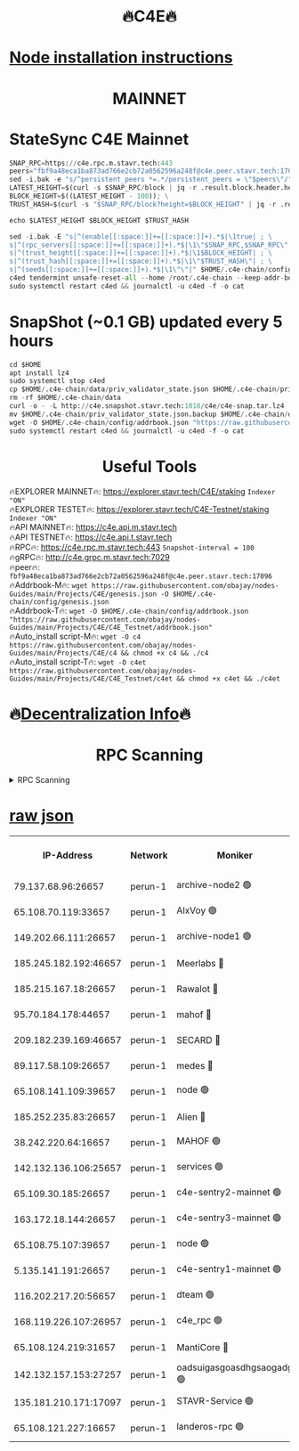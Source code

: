 <h1 align="center"> 🔥C4E🔥</h1>

[Node installation instructions](https://github.com/obajay/nodes-Guides/tree/main/Projects/C4E)
=

<h1 align="center"> MAINNET</h1>

# StateSync C4E Mainnet
```python
SNAP_RPC=https://c4e.rpc.m.stavr.tech:443
peers="fbf9a48eca1ba873ad766e2cb72a0562596a248f@c4e.peer.stavr.tech:17096"
sed -i.bak -e "s/^persistent_peers *=.*/persistent_peers = \"$peers\"/" $HOME/.c4e-chain/config/config.toml
LATEST_HEIGHT=$(curl -s $SNAP_RPC/block | jq -r .result.block.header.height); \
BLOCK_HEIGHT=$((LATEST_HEIGHT - 100)); \
TRUST_HASH=$(curl -s "$SNAP_RPC/block?height=$BLOCK_HEIGHT" | jq -r .result.block_id.hash)

echo $LATEST_HEIGHT $BLOCK_HEIGHT $TRUST_HASH

sed -i.bak -E "s|^(enable[[:space:]]+=[[:space:]]+).*$|\1true| ; \
s|^(rpc_servers[[:space:]]+=[[:space:]]+).*$|\1\"$SNAP_RPC,$SNAP_RPC\"| ; \
s|^(trust_height[[:space:]]+=[[:space:]]+).*$|\1$BLOCK_HEIGHT| ; \
s|^(trust_hash[[:space:]]+=[[:space:]]+).*$|\1\"$TRUST_HASH\"| ; \
s|^(seeds[[:space:]]+=[[:space:]]+).*$|\1\"\"|" $HOME/.c4e-chain/config/config.toml
c4ed tendermint unsafe-reset-all --home /root/.c4e-chain --keep-addr-book
sudo systemctl restart c4ed && journalctl -u c4ed -f -o cat
```
# SnapShot (~0.1 GB) updated every 5 hours
```python
cd $HOME
apt install lz4
sudo systemctl stop c4ed
cp $HOME/.c4e-chain/data/priv_validator_state.json $HOME/.c4e-chain/priv_validator_state.json.backup
rm -rf $HOME/.c4e-chain/data
curl -o - -L http://c4e.snapshot.stavr.tech:1018/c4e/c4e-snap.tar.lz4 | lz4 -c -d - | tar -x -C $HOME/.c4e-chain --strip-components 2
mv $HOME/.c4e-chain/priv_validator_state.json.backup $HOME/.c4e-chain/data/priv_validator_state.json
wget -O $HOME/.c4e-chain/config/addrbook.json "https://raw.githubusercontent.com/obajay/nodes-Guides/main/Projects/C4E/addrbook.json"
sudo systemctl restart c4ed && journalctl -u c4ed -f -o cat
```
 <h1 align="center"> Useful Tools</h1>

🔥EXPLORER MAINNET🔥:  https://explorer.stavr.tech/C4E/staking            `Indexer "ON"` \
🔥EXPLORER TESTET🔥:   https://explorer.stavr.tech/C4E-Testnet/staking     `Indexer "ON"` \
🔥API MAINNET🔥:       https://c4e.api.m.stavr.tech \
🔥API TESTNET🔥:       https://c4e.api.t.stavr.tech \
🔥RPC🔥:               https://c4e.rpc.m.stavr.tech:443                  `Snapshot-interval = 100` \
🔥gRPC🔥:              http://c4e.grpc.m.stavr.tech:7029 \
🔥peer🔥:              `fbf9a48eca1ba873ad766e2cb72a0562596a248f@c4e.peer.stavr.tech:17096` \
🔥Addrbook-M🔥:    ```wget https://raw.githubusercontent.com/obajay/nodes-Guides/main/Projects/C4E/genesis.json -O $HOME/.c4e-chain/config/genesis.json``` \
🔥Addrbook-T🔥:    ```wget -O $HOME/.c4e-chain/config/addrbook.json "https://raw.githubusercontent.com/obajay/nodes-Guides/main/Projects/C4E/C4E_Testnet/addrbook.json"``` \
🔥Auto_install script-M🔥: ```wget -O c4 https://raw.githubusercontent.com/obajay/nodes-Guides/main/Projects/C4E/c4 && chmod +x c4 && ./c4``` \
🔥Auto_install script-T🔥: ```wget -O c4et https://raw.githubusercontent.com/obajay/nodes-Guides/main/Projects/C4E/C4E_Testnet/c4et && chmod +x c4et && ./c4et```

🔥[Decentralization Info](https://github.com/obajay/StateSync-snapshots/tree/main/Projects/C4E/Decentralization)🔥
=

<h1 align="center"> RPC Scanning</h1>

<details>
<summary>RPC Scanning</summary>

<h2 align="center"> We scan nodes in real time every 4 hours. And we provide the final result of RPC endpoints.
We cannot influence the operation of these nodes in any way. </h2>


```python
If Voting Power is higher than 0 --> then the Node is a validator of the network and may be subject to attack and be a potential threat to the chain.
```
```python
We marked such validators with a red symbol
```

</details>

[raw json](https://rpc-check.c4e.stavr.tech/c4e/rpc-c4e-result.json)
=



<table><tr><th>IP-Address</th><th>Network</th><th>Moniker</th><th>Latest Block Height</th><th>Earliest Block Height</th><th>Catching Up</th><th>Tx Index</th><th>Voting Power</th><th>Scan Time</th></tr><tr><td>79.137.68.96:26657</td><td>perun-1</td><td>archive-node2 🟢</td><td>7646841</td><td>1</td><td>False</td><td>on</td><td>0</td><td>2024-03-19T02:57:00.084801613UTC</td></tr><tr><td>65.108.70.119:33657</td><td>perun-1</td><td>AlxVoy 🟢</td><td>7646843</td><td>1</td><td>False</td><td>on</td><td>0</td><td>2024-03-19T02:57:13.880058757UTC</td></tr><tr><td>149.202.66.111:26657</td><td>perun-1</td><td>archive-node1 🟢</td><td>7646846</td><td>1</td><td>False</td><td>on</td><td>0</td><td>2024-03-19T02:57:30.089153647UTC</td></tr><tr><td>185.245.182.192:46657</td><td>perun-1</td><td>Meerlabs 🔴</td><td>7646847</td><td>1051501</td><td>False</td><td>on</td><td>344615</td><td>2024-03-19T02:57:37.576884297UTC</td></tr><tr><td>185.215.167.18:26657</td><td>perun-1</td><td>Rawalot 🔴</td><td>7646849</td><td>1090501</td><td>False</td><td>on</td><td>450091</td><td>2024-03-19T02:57:48.598425127UTC</td></tr><tr><td>95.70.184.178:44657</td><td>perun-1</td><td>mahof 🔴</td><td>7646843</td><td>2342001</td><td>False</td><td>off</td><td>1356400</td><td>2024-03-19T02:57:13.572116593UTC</td></tr><tr><td>209.182.239.169:46657</td><td>perun-1</td><td>SECARD 🔴</td><td>7646845</td><td>2616101</td><td>False</td><td>off</td><td>749308</td><td>2024-03-19T02:57:25.461926856UTC</td></tr><tr><td>89.117.58.109:26657</td><td>perun-1</td><td>medes 🔴</td><td>7646848</td><td>2826001</td><td>False</td><td>off</td><td>891025</td><td>2024-03-19T02:57:44.240879663UTC</td></tr><tr><td>65.108.141.109:39657</td><td>perun-1</td><td>node 🟢</td><td>7646841</td><td>5303301</td><td>False</td><td>on</td><td>0</td><td>2024-03-19T02:57:02.446128442UTC</td></tr><tr><td>185.252.235.83:26657</td><td>perun-1</td><td>Alien 🔴</td><td>7646846</td><td>6502501</td><td>False</td><td>on</td><td>648215</td><td>2024-03-19T02:57:30.772664632UTC</td></tr><tr><td>38.242.220.64:16657</td><td>perun-1</td><td>MAHOF 🟢</td><td>7646845</td><td>6885501</td><td>False</td><td>on</td><td>0</td><td>2024-03-19T02:57:27.805579457UTC</td></tr><tr><td>142.132.136.106:25657</td><td>perun-1</td><td>services 🟢</td><td>7646843</td><td>7012001</td><td>False</td><td>on</td><td>0</td><td>2024-03-19T02:57:16.468887000UTC</td></tr><tr><td>65.109.30.185:26657</td><td>perun-1</td><td>c4e-sentry2-mainnet 🟢</td><td>7646847</td><td>7284001</td><td>False</td><td>on</td><td>0</td><td>2024-03-19T02:57:37.301398858UTC</td></tr><tr><td>163.172.18.144:26657</td><td>perun-1</td><td>c4e-sentry3-mainnet 🟢</td><td>7646847</td><td>7297001</td><td>False</td><td>on</td><td>0</td><td>2024-03-19T02:57:37.838718517UTC</td></tr><tr><td>65.108.75.107:39657</td><td>perun-1</td><td>node 🟢</td><td>7646843</td><td>7300001</td><td>False</td><td>on</td><td>0</td><td>2024-03-19T02:57:16.777351510UTC</td></tr><tr><td>5.135.141.191:26657</td><td>perun-1</td><td>c4e-sentry1-mainnet 🟢</td><td>7646840</td><td>7300501</td><td>False</td><td>on</td><td>0</td><td>2024-03-19T02:56:59.076030623UTC</td></tr><tr><td>116.202.217.20:56657</td><td>perun-1</td><td>dteam 🟢</td><td>7646841</td><td>7511001</td><td>False</td><td>on</td><td>0</td><td>2024-03-19T02:56:59.772671742UTC</td></tr><tr><td>168.119.226.107:26957</td><td>perun-1</td><td>c4e_rpc 🟢</td><td>7646842</td><td>7546842</td><td>False</td><td>on</td><td>0</td><td>2024-03-19T02:57:06.781355035UTC</td></tr><tr><td>65.108.124.219:31657</td><td>perun-1</td><td>MantiCore 🔴</td><td>7646843</td><td>7546843</td><td>False</td><td>off</td><td>729931</td><td>2024-03-19T02:57:13.201018949UTC</td></tr><tr><td>142.132.157.153:27257</td><td>perun-1</td><td>oadsuigasgoasdhgsaogadg 🟢</td><td>7646840</td><td>7574001</td><td>False</td><td>on</td><td>0</td><td>2024-03-19T02:56:56.774420027UTC</td></tr><tr><td>135.181.210.171:17097</td><td>perun-1</td><td>STAVR-Service 🟢</td><td>7646843</td><td>7645001</td><td>False</td><td>on</td><td>0</td><td>2024-03-19T02:57:17.083370005UTC</td></tr><tr><td>65.108.121.227:16657</td><td>perun-1</td><td>landeros-rpc 🟢</td><td>7646840</td><td>7646001</td><td>False</td><td>on</td><td>0</td><td>2024-03-19T02:56:59.382460877UTC</td></tr></table>
